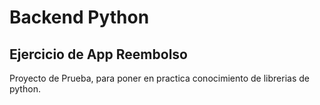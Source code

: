 # Backend Python
## Ejercicio de App Reembolso
Proyecto de Prueba, para poner en practica conocimiento de librerias de python.
